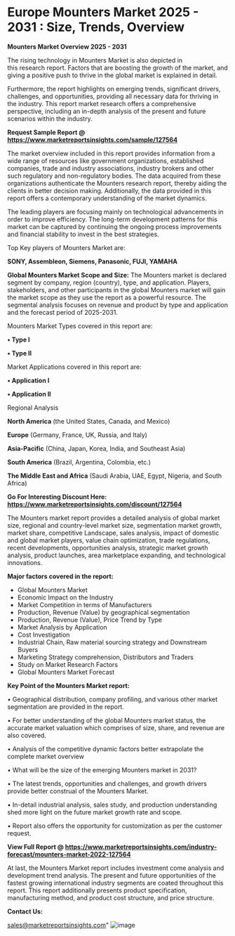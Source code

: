   # Europe Mounters Market 2025 - 2031 : Size, Trends, Overview

<Strong> Mounters Market Overview 2025 - 2031</strong>

The rising technology in Mounters Market is also depicted in this research report. Factors that are boosting the growth of the market, and giving a positive push to thrive in the global market is explained in detail.

Furthermore, the report highlights on emerging trends, significant drivers, challenges, and opportunities, providing all necessary data for thriving in the industry. This report market research offers a comprehensive perspective, including an in-depth analysis of the present and future scenarios within the industry.

<strong>Request Sample Report @ <a href=https://www.marketreportsinsights.com/sample/127564>https://www.marketreportsinsights.com/sample/127564</a></strong>

The market overview included in this report provides information from a wide range of resources like government organizations, established companies, trade and industry associations, industry brokers and other such regulatory and non-regulatory bodies. The data acquired from these organizations authenticate the Mounters research report, thereby aiding the clients in better decision making. Additionally, the data provided in this report offers a contemporary understanding of the market dynamics.

The leading players are focusing mainly on technological advancements in order to improve efficiency. The long-term development patterns for this market can be captured by continuing the ongoing process improvements and financial stability to invest in the best strategies.

Top Key players of Mounters Market are:

<strong>SONY, Assembleon, Siemens, Panasonic, FUJI, YAMAHA</strong>

<strong><b>Global Mounters Market Scope and Size:</b></strong>
The Mounters market is declared segment by company, region (country), type, and application. Players, stakeholders, and other participants in the global Mounters market will gain the market scope as they use the report as a powerful resource. The segmental analysis focuses on revenue and product by type and application and the forecast period of 2025-2031.

Mounters Market Types covered in this report are:

<strong>• Type I

• Type II</strong>

Market Applications covered in this report are:

<strong>• Application I

• Application II</strong> 

Regional Analysis

<strong>North America</strong> (the United States, Canada, and Mexico)

<strong>Europe</strong> (Germany, France, UK, Russia, and Italy)

<strong>Asia-Pacific</strong> (China, Japan, Korea, India, and Southeast Asia)

<strong>South America</strong> (Brazil, Argentina, Colombia, etc.)

<strong>The Middle East and Africa</strong> (Saudi Arabia, UAE, Egypt, Nigeria, and South Africa)

<strong>Go For Interesting Discount Here: <a href=https://www.marketreportsinsights.com/discount/127564>https://www.marketreportsinsights.com/discount/127564</a></strong>

The Mounters market report provides a detailed analysis of global market size, regional and country-level market size, segmentation market growth, market share, competitive Landscape, sales analysis, impact of domestic and global market players, value chain optimization, trade regulations, recent developments, opportunities analysis, strategic market growth analysis, product launches, area marketplace expanding, and technological innovations.

<strong><b>Major factors covered in the report:</b></strong>
<ul>
  <li>Global Mounters Market </li>
  <li>Economic Impact on the Industry</li>
  <li>Market Competition in terms of Manufacturers</li>
  <li>Production, Revenue (Value) by geographical segmentation</li>
  <li>Production, Revenue (Value), Price Trend by Type</li>
  <li>Market Analysis by Application</li>
  <li>Cost Investigation</li>
  <li>Industrial Chain, Raw material sourcing strategy and Downstream Buyers</li>
  <li>Marketing Strategy comprehension, Distributors and Traders</li>
  <li>Study on Market Research Factors</li>
  <li>Global Mounters Market Forecast</li>
</ul>

<strong><b>Key Point of the Mounters Market report:</b></strong>

• Geographical distribution, company profiling, and various other market segmentation are provided in the report.

• For better understanding of the global Mounters market status, the accurate market valuation which comprises of size, share, and revenue are also covered.

• Analysis of the competitive dynamic factors better extrapolate the complete market overview

• What will be the size of the emerging Mounters market in 2031?

• The latest trends, opportunities and challenges, and growth drivers provide better construal of the Mounters Market.

• In-detail industrial analysis, sales study, and production understanding shed more light on the future market growth rate and scope.

• Report also offers the opportunity for customization as per the customer request.

<strong><b>View Full Report @ <a href=https://www.marketreportsinsights.com/industry-forecast/mounters-market-2022-127564>https://www.marketreportsinsights.com/industry-forecast/mounters-market-2022-127564</a></b></strong>


At last, the Mounters Market report includes investment come analysis and development trend analysis. The present and future opportunities of the fastest growing international industry segments are coated throughout this report. This report additionally presents product specification, manufacturing method, and product cost structure, and price structure.

<strong>Contact Us:</strong>

sales@marketreportsinsights.com"
![image](https://github.com/user-attachments/assets/be096497-0b10-4214-910c-03785ec2aad8)
